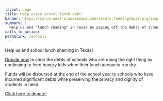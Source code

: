 ```yaml
---
layout: page
title: Help erase school lunch debt!
banner: https://s3-us-west-2.amazonaws.com/assets.feedingtexas.org/images/banners/banner-02.jpg
summary: |
  Help us end "lunch shaming" in Texas by paying off the debts of schools who are doing right by their hungry students.  
calls_to_action:
permalink: /schools
---
```

Help us end school lunch shaming in Texas!   

[Donate now](https://donatenow.networkforgood.org/school-lunch) to clear the debts of schools who are doing the right thing by continuing to feed hungry kids when their lunch accounts run dry.   

Funds will be disbursed at the end of the school year to schools who have incurred significant debts while preserving the privacy and dignity of students in need.   

[Click here to donate!](https://donatenow.networkforgood.org/school-lunch)

